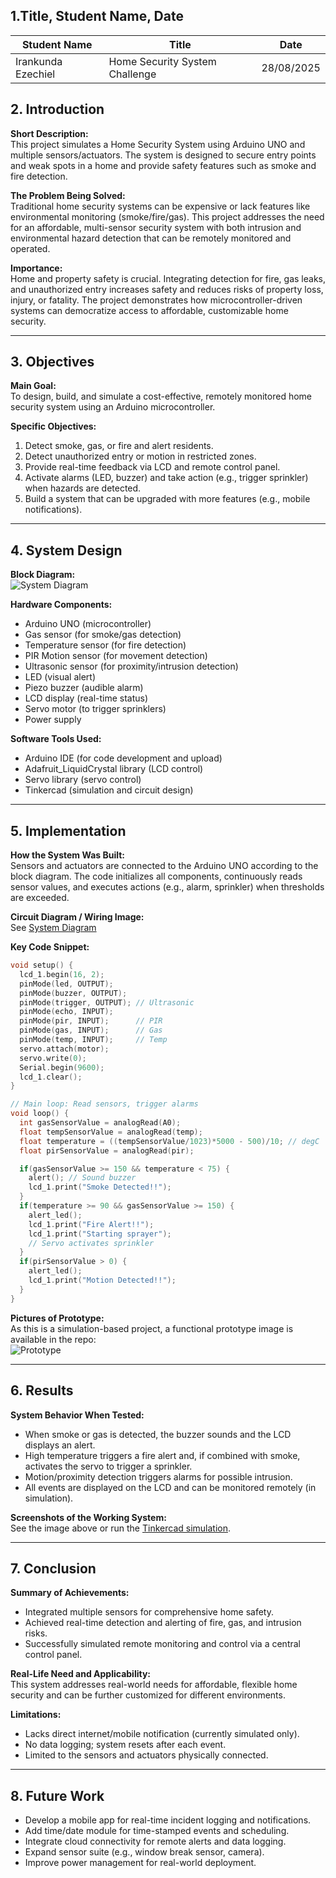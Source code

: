 ## 1.Title, Student Name, Date

| Student Name | Title | Date |
| --- | --- | --- |
| Irankunda Ezechiel | Home Security System Challenge | 28/08/2025 |

## 2. Introduction

**Short Description:**  
This project simulates a Home Security System using Arduino UNO and multiple sensors/actuators. The system is designed to secure entry points and weak spots in a home and provide safety features such as smoke and fire detection.

**The Problem Being Solved:**  
Traditional home security systems can be expensive or lack features like environmental monitoring (smoke/fire/gas). This project addresses the need for an affordable, multi-sensor security system with both intrusion and environmental hazard detection that can be remotely monitored and operated.

**Importance:**  
Home and property safety is crucial. Integrating detection for fire, gas leaks, and unauthorized entry increases safety and reduces risks of property loss, injury, or fatality. The project demonstrates how microcontroller-driven systems can democratize access to affordable, customizable home security.

---

## 3. Objectives

**Main Goal:**  
To design, build, and simulate a cost-effective, remotely monitored home security system using an Arduino microcontroller.

**Specific Objectives:**
1. Detect smoke, gas, or fire and alert residents.
2. Detect unauthorized entry or motion in restricted zones.
3. Provide real-time feedback via LCD and remote control panel.
4. Activate alarms (LED, buzzer) and take action (e.g., trigger sprinkler) when hazards are detected.
5. Build a system that can be upgraded with more features (e.g., mobile notifications).

---

## 4. System Design

**Block Diagram:**  
![System Diagram]()

**Hardware Components:**
- Arduino UNO (microcontroller)
- Gas sensor (for smoke/gas detection)
- Temperature sensor (for fire detection)
- PIR Motion sensor (for movement detection)
- Ultrasonic sensor (for proximity/intrusion detection)
- LED (visual alert)
- Piezo buzzer (audible alarm)
- LCD display (real-time status)
- Servo motor (to trigger sprinklers)
- Power supply

**Software Tools Used:**
- Arduino IDE (for code development and upload)
- Adafruit_LiquidCrystal library (LCD control)
- Servo library (servo control)
- Tinkercad (simulation and circuit design)

---

## 5. Implementation

**How the System Was Built:**  
Sensors and actuators are connected to the Arduino UNO according to the block diagram. The code initializes all components, continuously reads sensor values, and executes actions (e.g., alarm, sprinkler) when thresholds are exceeded.

**Circuit Diagram / Wiring Image:**  
See [System Diagram]()

**Key Code Snippet:**
```cpp
void setup() {  
  lcd_1.begin(16, 2);
  pinMode(led, OUTPUT);
  pinMode(buzzer, OUTPUT);
  pinMode(trigger, OUTPUT); // Ultrasonic
  pinMode(echo, INPUT);
  pinMode(pir, INPUT);      // PIR
  pinMode(gas, INPUT);      // Gas
  pinMode(temp, INPUT);     // Temp
  servo.attach(motor);
  servo.write(0);
  Serial.begin(9600);
  lcd_1.clear();
}

// Main loop: Read sensors, trigger alarms
void loop() {
  int gasSensorValue = analogRead(A0); 
  float tempSensorValue = analogRead(temp);
  float temperature = ((tempSensorValue/1023)*5000 - 500)/10; // degC
  float pirSensorValue = analogRead(pir);

  if(gasSensorValue >= 150 && temperature < 75) {
    alert(); // Sound buzzer
    lcd_1.print("Smoke Detected!!");
  }
  if(temperature >= 90 && gasSensorValue >= 150) {
    alert_led();
    lcd_1.print("Fire Alert!!");
    lcd_1.print("Starting sprayer");
    // Servo activates sprinkler
  }
  if(pirSensorValue > 0) {
    alert_led();
    lcd_1.print("Motion Detected!!");
  }
}
```

**Pictures of Prototype:**  
As this is a simulation-based project, a functional prototype image is available in the repo:  
![Prototype]()

---

## 6. Results

**System Behavior When Tested:**  
- When smoke or gas is detected, the buzzer sounds and the LCD displays an alert.
- High temperature triggers a fire alert and, if combined with smoke, activates the servo to trigger a sprinkler.
- Motion/proximity detection triggers alarms for possible intrusion.
- All events are displayed on the LCD and can be monitored remotely (in simulation).

**Screenshots of the Working System:**  
See the image above or run the [Tinkercad simulation](https://www.tinkercad.com/things/1XtbIEpOgQz).

---

## 7. Conclusion

**Summary of Achievements:**  
- Integrated multiple sensors for comprehensive home safety.
- Achieved real-time detection and alerting of fire, gas, and intrusion risks.
- Successfully simulated remote monitoring and control via a central control panel.

**Real-Life Need and Applicability:**  
This system addresses real-world needs for affordable, flexible home security and can be further customized for different environments.

**Limitations:**  
- Lacks direct internet/mobile notification (currently simulated only).
- No data logging; system resets after each event.
- Limited to the sensors and actuators physically connected.

---

## 8. Future Work

- Develop a mobile app for real-time incident logging and notifications.
- Add time/date module for time-stamped events and scheduling.
- Integrate cloud connectivity for remote alerts and data logging.
- Expand sensor suite (e.g., window break sensor, camera).
- Improve power management for real-world deployment.